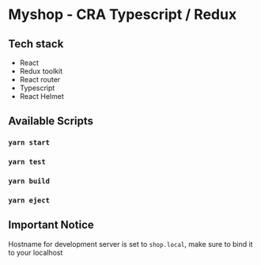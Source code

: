 # Myshop - CRA Typescript / Redux

## Tech stack

-   React
-   Redux toolkit
-   React router
-   Typescript
-   React Helmet

## Available Scripts

### `yarn start`

### `yarn test`

### `yarn build`

### `yarn eject`

## Important Notice

Hostname for development server is set to `shop.local`, make sure to bind it to your localhost
